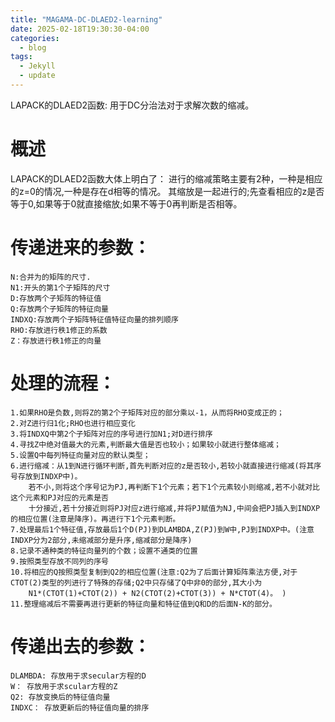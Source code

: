```yaml
---
title: "MAGAMA-DC-DLAED2-learning"
date: 2025-02-18T19:30:30-04:00
categories:
  - blog
tags:
  - Jekyll
  - update
---
```


LAPACK的DLAED2函数: 用于DC分治法对于求解次数的缩减。

# 概述
LAPACK的DLAED2函数大体上明白了： 进行的缩减策略主要有2种，一种是相应的z=0的情况,一种是存在d相等的情况。
	其缩放是一起进行的;先查看相应的z是否等于0,如果等于0就直接缩放;如果不等于0再判断是否相等。

# 传递进来的参数：
	N:合并为的矩阵的尺寸.
	N1:开头的第1个子矩阵的尺寸
	D:存放两个子矩阵的特征值
	Q:存放两个子矩阵的特征向量
	INDXQ:存放两个子矩阵特征值特征向量的排列顺序
	RHO:存放进行秩1修正的系数
	Z：存放进行秩1修正的向量


# 处理的流程：
	1.如果RHO是负数,则将Z的第2个子矩阵对应的部分乘以-1，从而将RHO变成正的；
	2.对Z进行归1化;RHO也进行相应变化
	3.将INDXQ中第2个子矩阵对应的序号进行加N1;对D进行排序
	4.寻找Z中绝对值最大的元素,判断最大值是否也较小；如果较小就进行整体缩减；
	5.设置Q中每列特征向量对应的默认类型；
	6.进行缩减：从1到N进行循环判断,首先判断对应的z是否较小,若较小就直接进行缩减(将其序号存放到INDXP中)。
		若不小,则将这个序号记为PJ,再判断下1个元素；若下1个元素较小则缩减,若不小就对比这个元素和PJ对应的元素是否
		十分接近,若十分接近则将PJ对应z进行缩减,并将PJ赋值为NJ,中间会把PJ插入到INDXP的相应位置(注意是降序)。再进行下1个元素判断。
	7.处理最后1个特征值,存放最后1个D(PJ)到DLAMBDA,Z(PJ)到W中,PJ到INDXP中。(注意INDXP分为2部分,未缩减部分是升序,缩减部分是降序)
	8.记录不通种类的特征向量列的个数；设置不通类的位置
	9.按照类型存放不同列的序号
	10.将相应的Q按照类型复制到Q2的相应位置(注意:Q2为了后面计算矩阵乘法方便,对于CTOT(2)类型的列进行了特殊的存储;Q2中只存储了Q中非0的部分,其大小为
		N1*(CTOT(1)+CTOT(2)) + N2(CTOT(2)+CTOT(3)) + N*CTOT(4)。 )
	11.整理缩减后不需要再进行更新的特征向量和特征值到Q和D的后面N-K的部分。

# 传递出去的参数：
	DLAMBDA: 存放用于求secular方程的D
	W： 存放用于求scular方程的Z
	Q2: 存放变换后的特征值向量
	INDXC： 存放更新后的特征值向量的排序
